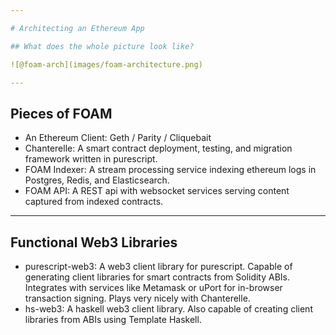 ```yaml
---

# Architecting an Ethereum App

## What does the whole picture look like?

![@foam-arch](images/foam-architecture.png)

---
```


## Pieces of FOAM
- An Ethereum Client: Geth / Parity / Cliquebait
- Chanterelle: A smart contract deployment, testing, and migration framework written in purescript.
- FOAM Indexer: A stream processing service indexing ethereum logs in Postgres, Redis, and  Elasticsearch.
- FOAM API: A REST api with websocket services serving content captured from indexed contracts.

---

## Functional Web3 Libraries
- purescript-web3: A web3 client library for purescript. Capable of generating client libraries for smart contracts from Solidity ABIs. Integrates with services like Metamask or uPort for in-browser transaction signing. Plays very nicely with Chanterelle.
- hs-web3: A haskell web3 client library. Also capable of creating client libraries from ABIs using Template Haskell.